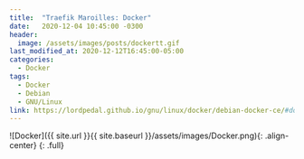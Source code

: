 ```yaml
---
title:  "Traefik Maroilles: Docker"
date:   2020-12-04 10:45:00 -0300
header:
  image: /assets/images/posts/dockertt.gif
last_modified_at: 2020-12-12T16:45:00-05:00
categories:
  - Docker
tags:
  - Docker
  - Debian
  - GNU/Linux
link: https://lordpedal.github.io/gnu/linux/docker/debian-docker-ce/#docker-traefik-maroilles
---
```


![Docker]({{ site.url }}{{ site.baseurl }}/assets/images/Docker.png){: .align-center}
{: .full}
